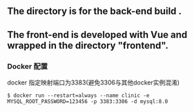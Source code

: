 ## The directory is for the back-end build .

## The front-end is developed with Vue and wrapped in the directory "frontend".

### Docker 配置
docker 指定映射端口为3383(避免3306与其他docker实例混淆)
```
$ docker run --restart=always --name clinic -e MYSQL_ROOT_PASSWORD=123456 -p 3383:3306 -d mysql:8.0 
```